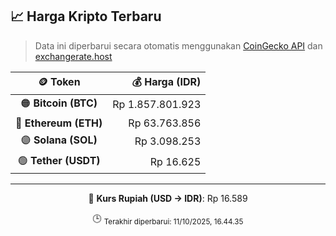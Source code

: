 

<!-- HARGA_KRIPTO -->
## 📈 Harga Kripto Terbaru

> Data ini diperbarui secara otomatis menggunakan [CoinGecko API](https://www.coingecko.com/) dan [exchangerate.host](https://exchangerate.host/)

<div align="center">

| 🪙 Token | 💰 Harga (IDR) |
|:------:|---------------:|
| 🟠 **Bitcoin (BTC)**   | Rp 1.857.801.923 |
| 🔵 **Ethereum (ETH)**  | Rp 63.763.856 |
| 🟣 **Solana (SOL)**    | Rp 3.098.253 |
| 🟢 **Tether (USDT)**   | Rp 16.625 |

---

💱 **Kurs Rupiah (USD → IDR)**: Rp 16.589

🕒 <sub>Terakhir diperbarui: 11/10/2025, 16.44.35</sub>

</div>
<!-- /HARGA_KRIPTO -->